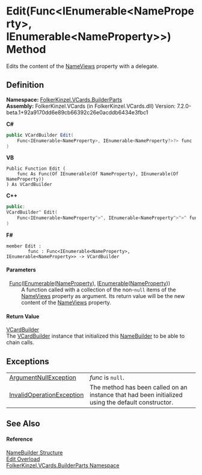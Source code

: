 # Edit(Func&lt;IEnumerable&lt;NameProperty&gt;, IEnumerable&lt;NameProperty&gt;&gt;) Method


Edits the content of the <a href="d8d2eed8-2896-799e-2efc-3c405ec62b70.md">NameViews</a> property with a delegate.



## Definition
**Namespace:** <a href="30716183-7f69-ceb8-b5fe-4d9f23e7fd2b.md">FolkerKinzel.VCards.BuilderParts</a>  
**Assembly:** FolkerKinzel.VCards (in FolkerKinzel.VCards.dll) Version: 7.2.0-beta.1+92a9170dd6e89cb66392c26e0acddb6434e3fbc1

**C#**
``` C#
public VCardBuilder Edit(
	Func<IEnumerable<NameProperty>, IEnumerable<NameProperty?>?> func
)
```
**VB**
``` VB
Public Function Edit ( 
	func As Func(Of IEnumerable(Of NameProperty), IEnumerable(Of NameProperty))
) As VCardBuilder
```
**C++**
``` C++
public:
VCardBuilder^ Edit(
	Func<IEnumerable<NameProperty^>^, IEnumerable<NameProperty^>^>^ func
)
```
**F#**
``` F#
member Edit : 
        func : Func<IEnumerable<NameProperty>, IEnumerable<NameProperty>> -> VCardBuilder 
```



#### Parameters
<dl><dt>  <a href="https://learn.microsoft.com/dotnet/api/system.func-2" target="_blank" rel="noopener noreferrer">Func</a>(<a href="https://learn.microsoft.com/dotnet/api/system.collections.generic.ienumerable-1" target="_blank" rel="noopener noreferrer">IEnumerable</a>(<a href="05694799-3c12-68af-73de-f9a8cb4807af.md">NameProperty</a>), <a href="https://learn.microsoft.com/dotnet/api/system.collections.generic.ienumerable-1" target="_blank" rel="noopener noreferrer">IEnumerable</a>(<a href="05694799-3c12-68af-73de-f9a8cb4807af.md">NameProperty</a>))</dt><dd>A function called with a collection of the non-<code>null</code> items of the <a href="d8d2eed8-2896-799e-2efc-3c405ec62b70.md">NameViews</a> property as argument. Its return value will be the new content of the <a href="d8d2eed8-2896-799e-2efc-3c405ec62b70.md">NameViews</a> property.</dd></dl>

#### Return Value
<a href="4254b25b-c39b-3224-d22e-0072642cabb3.md">VCardBuilder</a>  
The <a href="4254b25b-c39b-3224-d22e-0072642cabb3.md">VCardBuilder</a> instance that initialized this <a href="8aff507c-c7cd-5e33-59aa-8d4b140efaf7.md">NameBuilder</a> to be able to chain calls.

## Exceptions
<table>
<tr>
<td><a href="https://learn.microsoft.com/dotnet/api/system.argumentnullexception" target="_blank" rel="noopener noreferrer">ArgumentNullException</a></td>
<td><em>func</em> is <code>null</code>.</td></tr>
<tr>
<td><a href="https://learn.microsoft.com/dotnet/api/system.invalidoperationexception" target="_blank" rel="noopener noreferrer">InvalidOperationException</a></td>
<td>The method has been called on an instance that had been initialized using the default constructor.</td></tr>
</table>

## See Also


#### Reference
<a href="8aff507c-c7cd-5e33-59aa-8d4b140efaf7.md">NameBuilder Structure</a>  
<a href="4692beae-031f-960c-e829-538d5082a996.md">Edit Overload</a>  
<a href="30716183-7f69-ceb8-b5fe-4d9f23e7fd2b.md">FolkerKinzel.VCards.BuilderParts Namespace</a>  
